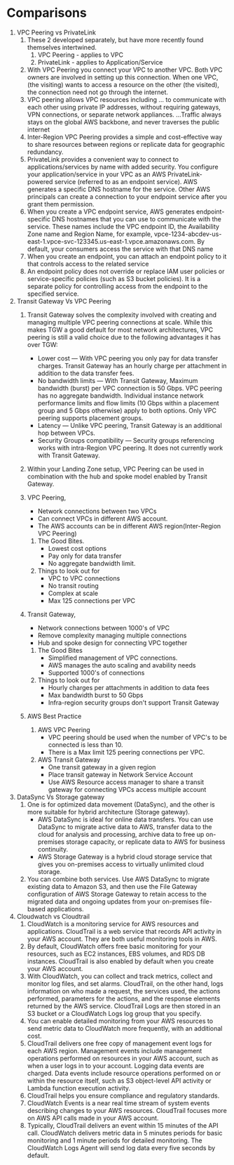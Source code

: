 # Comparisons

1. VPC Peering vs PrivateLink
    1. These 2 developed separately, but have more recently found themselves intertwined.
        1. VPC Peering - applies to VPC
        2. PrivateLink - applies to Application/Service
    2. With VPC Peering you connect your VPC to another VPC. Both VPC owners are involved in setting up this connection. When one VPC, (the visiting) wants to access a resource on the other (the visited), the connection need not go through the internet.
    3. VPC peering allows VPC resources including ... to communicate with each other using private IP addresses, without requiring gateways, VPN connections, or separate network appliances. ...Traffic always stays on the global AWS backbone, and never traverses the public internet
    4. Inter-Region VPC Peering provides a simple and cost-effective way to share resources between regions or replicate data for geographic redundancy.
    5. PrivateLink provides a convenient way to connect to applications/services by name with added security. You configure your application/service in your VPC as an AWS PrivateLink-powered service (referred to as an endpoint service). AWS generates a specific DNS hostname for the service. Other AWS principals can create a connection to your endpoint service after you grant them permission.
    6. When you create a VPC endpoint service, AWS generates endpoint-specific DNS hostnames that you can use to communicate with the service. These names include the VPC endpoint ID, the Availability Zone name and Region Name, for example, vpce-1234-abcdev-us-east-1.vpce-svc-123345.us-east-1.vpce.amazonaws.com. By default, your consumers access the service with that DNS name
    7. When you create an endpoint, you can attach an endpoint policy to it that controls access to the related service
    8. An endpoint policy does not override or replace IAM user policies or service-specific policies (such as S3 bucket policies). It is a separate policy for controlling access from the endpoint to the specified service.
2. Transit Gateway Vs VPC Peering
    1. Transit Gateway solves the complexity involved with creating and managing multiple VPC peering connections at scale. While this makes TGW a good default for most network architectures, VPC peering is still a valid choice due to the following advantages it has over TGW:
        * Lower cost — With VPC peering you only pay for data transfer charges. Transit Gateway has an hourly charge per attachment in addition to the data transfer fees. 
        * No bandwidth limits — With Transit Gateway, Maximum bandwidth (burst) per VPC connection is 50 Gbps. VPC peering has no aggregate bandwidth. Individual instance network performance limits and flow limits (10 Gbps within a placement group and 5 Gbps otherwise) apply to both options. Only VPC peering supports placement groups. 
        * Latency — Unlike VPC peering, Transit Gateway is an additional hop between VPCs. 
        * Security Groups compatibility — Security groups referencing works with intra-Region VPC peering. It does not currently work with Transit Gateway. 
    2. Within your Landing Zone setup, VPC Peering can be used in combination with the hub and spoke model enabled by Transit Gateway.
    3. VPC Peering,
        * Network connections between two VPCs
        * Can connect VPCs in different AWS account.
        * The AWS accounts can be in different AWS region(Inter-Region VPC Peering)
        1. The Good Bites.
            * Lowest cost options
            * Pay only for data transfer
            * No aggregate bandwidth limit.
        2. Things to look out for
            * VPC to VPC connections
            * No transit routing
            * Complex at scale
            * Max 125 connections per VPC

    4. Transit Gateway,
        * Network connections between 1000's of VPC
        * Remove complexity managing multiple connections
        * Hub and spoke design for connecting VPC together
        1. The Good Bites
            * Simplified management of VPC connections.
            * AWS manages the auto scaling and avability needs
            * Supported 1000's of connections
        2. Things to look out for
            * Hourly charges per attachments in addition to data fees
            * Max bandwidth burst to 50 Gbps
            * Infra-region security groups don't support Transit Gateway
    5. AWS Best Practice
        1. AWS VPC Peering
            * VPC peering should be used when the number of VPC's to be connected is less than 10.
            * There is a Max limit 125 peering connections per VPC.
        2. AWS Transit Gateway
            * One transit gateway in a given region
            * Place transit gateway in Network Service Account
            * Use AWS Resource access manager to share a transit gateway for connecting VPCs access multiple account
3. DataSync Vs Storage gateway
    1. One is for optimized data movement (DataSync), and the other is more suitable for hybrid architecture (Storage gateway).
        * AWS DataSync is ideal for online data transfers. You can use DataSync to migrate active data to AWS, transfer data to the cloud for analysis and processing, archive data to free up on-premises storage capacity, or replicate data to AWS for business continuity. 
        * AWS Storage Gateway is a hybrid cloud storage service that gives you on-premises access to virtually unlimited cloud storage.
    2. You can combine both services. Use AWS DataSync to migrate existing data to Amazon S3, and then use the File Gateway configuration of AWS Storage Gateway to retain access to the migrated data and ongoing updates from your on-premises file-based applications.
4. Cloudwatch vs Cloudtrail
    1. CloudWatch is a monitoring service for AWS resources and applications. CloudTrail is a web service that records API activity in your AWS account. They are both useful monitoring tools in AWS.
    2. By default, CloudWatch offers free basic monitoring for your resources, such as EC2 instances, EBS volumes, and RDS DB instances. CloudTrail is also enabled by default when you create your AWS account.
    3. With CloudWatch, you can collect and track metrics, collect and monitor log files, and set alarms. CloudTrail, on the other hand, logs information on who made a request, the services used, the actions performed, parameters for the actions, and the response elements returned by the AWS service. CloudTrail Logs are then stored in an S3 bucket or a CloudWatch Logs log group that you specify.
    4. You can enable detailed monitoring from your AWS resources to send metric data to CloudWatch more frequently, with an additional cost.
    5. CloudTrail delivers one free copy of management event logs for each AWS region. Management events include management operations performed on resources in your AWS account, such as when a user logs in to your account. Logging data events are charged. Data events include resource operations performed on or within the resource itself, such as S3 object-level API activity or Lambda function execution activity.
    6. CloudTrail helps you ensure compliance and regulatory standards.
    7. CloudWatch Events is a near real time stream of system events describing changes to your AWS resources. CloudTrail focuses more on AWS API calls made in your AWS account.
    8. Typically, CloudTrail delivers an event within 15 minutes of the API call. CloudWatch delivers metric data in 5 minutes periods for basic monitoring and 1 minute periods for detailed monitoring. The CloudWatch Logs Agent will send log data every five seconds by default.
